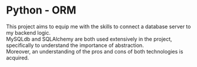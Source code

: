 # Python - ORM
This project aims to equip me with the skills to
connect a database server to my backend logic.  
MySQLdb and SQLAlchemy are both used extensively in the project,
specifically to understand the importance of abstraction.  
Moreover, an understanding of the pros and cons of both technologies
is acquired.
